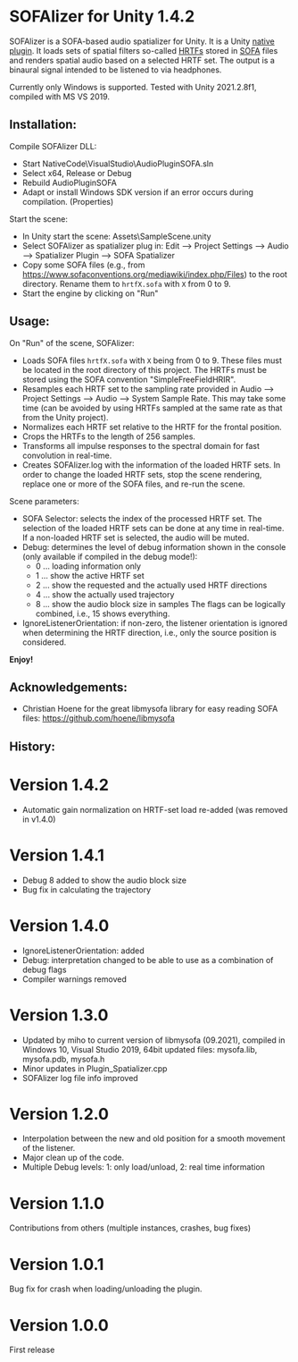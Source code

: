 # SOFAlizer for Unity 1.4.2

SOFAlizer is a SOFA-based audio spatializer for Unity. It is a Unity [native plugin](https://docs.unity3d.com/Manual/NativePlugins.html). It loads sets of spatial filters so-called [HRTFs](https://en.wikipedia.org/wiki/Head-related_transfer_function) stored in [SOFA](https://www.sofaconventions.org/) files and renders spatial audio based on a selected HRTF set. The output is a binaural signal intended to be listened to via headphones. 

Currently only Windows is supported. Tested with Unity 2021.2.8f1, compiled with MS VS 2019.

Installation:
-------------

Compile SOFAlizer DLL:
* Start NativeCode\VisualStudio\AudioPluginSOFA.sln
* Select x64, Release or Debug
* Rebuild AudioPluginSOFA 
* Adapt or install Windows SDK version if an error occurs during compilation. (Properties)

Start the scene:
* In Unity start the scene: Assets\SampleScene.unity
* Select SOFAlizer as spatializer plug in: Edit --> Project Settings --> Audio --> Spatializer Plugin --> SOFA Spatializer
* Copy some SOFA files (e.g., from https://www.sofaconventions.org/mediawiki/index.php/Files) to the root directory. Rename them to `hrtfX.sofa` with `X` from 0 to 9. 
* Start the engine by clicking on "Run"

Usage:
------
On "Run" of the scene, SOFAlizer:
* Loads SOFA files `hrtfX.sofa` with `X` being from 0 to 9. These files must be located in the root directory of this project. The HRTFs must be stored using the SOFA convention "SimpleFreeFieldHRIR". 
* Resamples each HRTF set to the sampling rate provided in Audio --> Project Settings --> Audio --> System Sample Rate. This may take some time (can be avoided by using HRTFs sampled at the same rate as that from the Unity project). 
* Normalizes each HRTF set relative to the HRTF for the frontal position. 
* Crops the HRTFs to the length of 256 samples. 
* Transforms all impulse responses to the spectral domain for fast convolution in real-time.
* Creates SOFAlizer.log with the information of the loaded HRTF sets. In order to change the loaded HRTF sets, stop the scene rendering, replace one or more of the SOFA files, and re-run the scene.

Scene parameters: 
* SOFA Selector: selects the index of the processed HRTF set. The selection of the loaded HRTF sets can be done at any time in real-time. If a non-loaded HRTF set is selected, the audio will be muted.
* Debug: determines the level of debug information shown in the console (only available if compiled in the debug mode!):
  * 0 ... loading information only
  * 1 ... show the active HRTF set
  * 2 ... show the requested and the actually used HRTF directions
  * 4 ... show the actually used trajectory 
  * 8 ... show the audio block size in samples
  The flags can be logically combined, i.e., 15 shows everything. 
* IgnoreListenerOrientation: if non-zero, the listener orientation is ignored when determining the HRTF direction, i.e., only the source position is considered. 




**Enjoy!**


Acknowledgements:
-----------------

* Christian Hoene for the great libmysofa library for easy reading SOFA files: https://github.com/hoene/libmysofa


History:
--------

Version 1.4.2
=============
* Automatic gain normalization on HRTF-set load re-added (was removed in v1.4.0)

Version 1.4.1
=============
* Debug 8 added to show the audio block size
* Bug fix in calculating the trajectory

Version 1.4.0
=============
* IgnoreListenerOrientation: added
* Debug: interpretation changed to be able to use as a combination of debug flags
* Compiler warnings removed

Version 1.3.0
=============
* Updated by miho to current version of libmysofa (09.2021), compiled in Windows 10, Visual Studio 2019, 64bit
	updated files: mysofa.lib, mysofa.pdb, mysofa.h
* Minor updates in Plugin_Spatializer.cpp
* SOFAlizer log file info improved

Version 1.2.0
=============
* Interpolation between the new and old position for a smooth movement of the listener. 
* Major clean up of the code. 
* Multiple Debug levels: 1: only load/unload, 2: real time information

Version 1.1.0
=============

Contributions from others (multiple instances, crashes, bug fixes)

Version 1.0.1
=============

Bug fix for crash when loading/unloading the plugin. 

Version 1.0.0
=============

First release